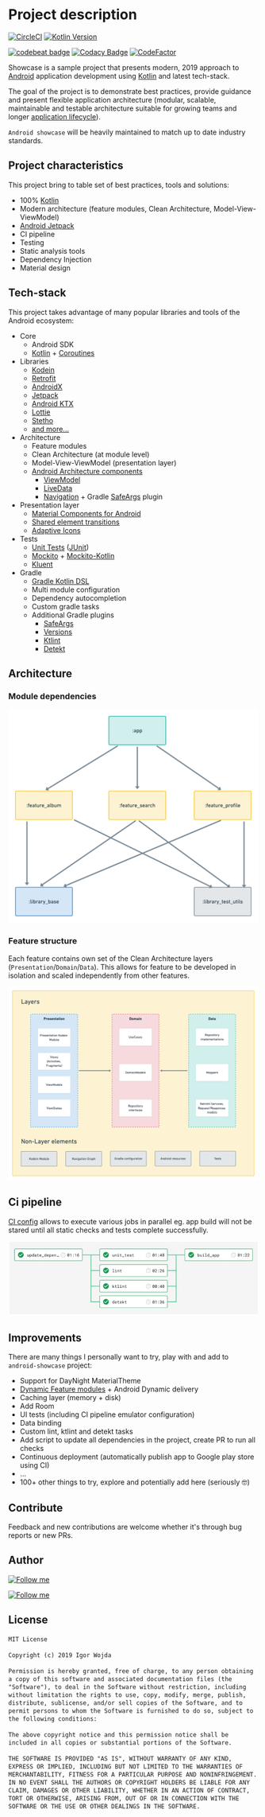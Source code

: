 # Project description
[![CircleCI](https://circleci.com/gh/igorwojda/android-showcase.svg?style=shield)](https://circleci.com/gh/igorwojda/android-showcase)
[![Kotlin Version](https://img.shields.io/badge/kotlin-1.3.41-blue.svg)](http://kotlinlang.org/)

[![codebeat badge](https://codebeat.co/badges/7f632064-0be5-450f-b29f-f0e1460582ab)](https://codebeat.co/projects/github-com-igorwojda-android-showcase-master)
[![Codacy Badge](https://api.codacy.com/project/badge/Grade/a7ef0746703e4c81b0e4af2c46e2885e)](https://app.codacy.com/app/igorwojda/android-showcase?utm_source=github.com&utm_medium=referral&utm_content=igorwojda/android-showcase&utm_campaign=Badge_Grade_Dashboard)
[![CodeFactor](https://www.codefactor.io/repository/github/igorwojda/android-showcase/badge)](https://www.codefactor.io/repository/github/igorwojda/android-showcase)


Showcase is a sample project that presents modern, 2019 approach to
[Android](https://en.wikipedia.org/wiki/Android_(operating_system)) application development using [Kotlin](https://kotlinlang.org/) and latest tech-stack.

The goal of the project is to demonstrate best practices, provide guidance and present flexible application architecture (modular, scalable, maintainable and testable architecture suitable for growing teams and longer
[application lifecycle](https://en.wikipedia.org/wiki/Application_lifecycle_management)).

`Android showcase` will be heavily maintained to match up to date industry standards.

## Project characteristics

This project bring to table set of best practices, tools and solutions:

* 100% [Kotlin](https://kotlinlang.org/)
* Modern architecture (feature modules, Clean Architecture, Model-View-ViewModel)
* [Android Jetpack](https://developer.android.com/jetpack)
* CI pipeline
* Testing
* Static analysis tools
* Dependency Injection
* Material design

## Tech-stack

This project takes advantage of many popular libraries and tools of the Android ecosystem:

* Core
    * Android SDK
    * [Kotlin](https://kotlinlang.org/) + [Coroutines](https://kotlinlang.org/docs/reference/coroutines-overview.html)
* Libraries
    * [Kodein](https://kodein.org/Kodein-DI/)
    * [Retrofit](https://square.github.io/retrofit/)
    * [AndroidX](https://developer.android.com/jetpack/androidx)
    * [Jetpack](https://developer.android.com/jetpack)
    * [Android KTX](https://developer.android.com/kotlin/ktx)
    * [Lottie](http://airbnb.io/lottie)
    * [Stetho](http://facebook.github.io/stetho/)
    * [and more...](https://github.com/igorwojda/android-showcase/blob/master/buildSrc/src/main/kotlin/LibraryDependency.kt)
* Architecture
    * Feature modules
    * Clean Architecture (at module level)
    * Model-View-ViewModel (presentation layer)
    * [Android Architecture components](https://developer.android.com/topic/libraries/architecture)
        * [ViewModel](https://developer.android.com/topic/libraries/architecture/viewmodel)
        * [LiveData](https://developer.android.com/topic/libraries/architecture/livedata)
        * [Navigation](https://developer.android.com/jetpack/androidx/releases/navigation) + Gradle [SafeArgs](https://developer.android.com/guide/navigation/navigation-pass-data#Safe-args) plugin
* Presentation layer
    * [Material Components for Android](https://www.material.io/develop/android/)
    * [Shared element transitions](https://android-developers.googleblog.com/2018/02/continuous-shared-element-transitions.html)
    * [Adaptive Icons](https://developer.android.com/guide/practices/ui_guidelines/icon_design_adaptive)
* Tests
    * [Unit Tests](https://en.wikipedia.org/wiki/Unit_testing) ([JUnit](https://junit.org/junit4/))
    * [Mockito](https://github.com/mockito/mockito) + [Mockito-Kotlin](https://github.com/nhaarman/mockito-kotlin)
    * [Kluent](https://github.com/MarkusAmshove/Kluent)
* Gradle
    * [Gradle Kotlin DSL](https://docs.gradle.org/current/userguide/kotlin_dsl.html)
    * Multi module configuration
    * Dependency autocompletion
    * Custom gradle tasks
    * Additional Gradle plugins
        * [SafeArgs](https://developer.android.com/guide/navigation/navigation-pass-data#Safe-args)
        * [Versions](https://github.com/ben-manes/gradle-versions-plugin)
        * [Ktlint](https://github.com/JLLeitschuh/ktlint-gradle)
        * [Detekt](https://github.com/arturbosch/detekt#with-gradle)

## Architecture

### Module dependencies

<img src="misc/image/module_dependencies.png" width="600"/>

### Feature structure
Each feature contains own set of the Clean Architecture layers (`Presentation`/`Domain`/`Data`). This allows for feature
to be developed in isolation and scaled independently from other features.

![feature_structure.png](misc/image/feature_structure.png)

## Ci pipeline

[CI config](.circleci/config.yml) allows to execute various jobs in parallel eg. app build will not be stared until all
static checks and tests complete successfully.

![ci_pipeline.jpg](misc/image/ci_pipeline.jpg)

## Improvements

 There are many things I personally want to try, play with and add to `android-showcase` project:
* Support for DayNight MaterialTheme
* [Dynamic Feature modules](https://developer.android.com/studio/projects/dynamic-delivery) + Android Dynamic delivery
* Caching layer (memory + disk)
* Add Room
* UI tests (including CI pipeline emulator configuration)
* Data binding
* Custom lint, ktlint and detekt tasks
* Add script to update all dependencies in the project, create PR to run all checks
* Continuous deployment (automatically publish app to Google play store using CI)
* …
* 100+ other things to try, explore and potentially add here (seriously 🤓)

## Contribute
Feedback and new contributions are welcome whether it's through bug reports or new PRs.

## Author

[![Follow me](https://github.com/igorwojda/android-showcase/raw/master/misc/image/avatar.png)](https://twitter.com/igorwojda)

[![Follow me](https://img.shields.io/twitter/follow/igorwojda?style=social)](https://twitter.com/igorwojda)

## License
```
MIT License

Copyright (c) 2019 Igor Wojda

Permission is hereby granted, free of charge, to any person obtaining a copy of this software and associated documentation files (the "Software"), to deal in the Software without restriction, including without limitation the rights to use, copy, modify, merge, publish, distribute, sublicense, and/or sell copies of the Software, and to permit persons to whom the Software is furnished to do so, subject to the following conditions:

The above copyright notice and this permission notice shall be included in all copies or substantial portions of the Software.

THE SOFTWARE IS PROVIDED "AS IS", WITHOUT WARRANTY OF ANY KIND, EXPRESS OR IMPLIED, INCLUDING BUT NOT LIMITED TO THE WARRANTIES OF MERCHANTABILITY, FITNESS FOR A PARTICULAR PURPOSE AND NONINFRINGEMENT. IN NO EVENT SHALL THE AUTHORS OR COPYRIGHT HOLDERS BE LIABLE FOR ANY CLAIM, DAMAGES OR OTHER LIABILITY, WHETHER IN AN ACTION OF CONTRACT, TORT OR OTHERWISE, ARISING FROM, OUT OF OR IN CONNECTION WITH THE SOFTWARE OR THE USE OR OTHER DEALINGS IN THE SOFTWARE.
```


